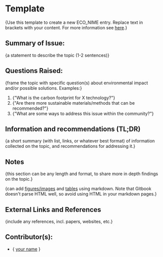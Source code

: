 # Template

{Use this template to create a new ECO\_NIME entry. Replace text in brackets with your content. For more information see [here](./).}

## Summary of Issue:

{a statement to describe the topic \(1-2 sentences\)}

## Questions Raised:

{frame the topic with specific question\(s\) about environmental impact and/or possible solutions. Examples:}

1. {"What is the carbon footprint for X technology?"} 
2. {"Are there more sustainable materials/methods that can be recommended?"}
3. {"What are some ways to address this issue within the community?"}

## Information and recommendations \(TL;DR\)

{a short summary \(with list, links, or whatever best format\) of information collected on the topic, and recommendations for addressing it.}

## Notes

{this section can be any length and format, to share more in depth findings on the topic.}

{can add [figures/images](https://github.com/adam-p/markdown-here/wiki/Markdown-Cheatsheet#images) and [tables](https://github.com/adam-p/markdown-here/wiki/Markdown-Cheatsheet#tables) using markdown. Note that Gitbook doesn't parse HTML well, so avoid using HTML in your markdown pages.}

## External Links and References

{include any references, incl. papers, websites, etc.}

## Contributor\(s\):

* { [your name](mailto:your.name@email.address) }

